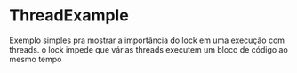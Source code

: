 # ThreadExample

Exemplo simples pra mostrar a importância do lock em uma execução com threads.
o lock impede que várias threads executem um bloco de código ao mesmo tempo
